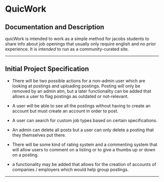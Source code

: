 # QuicWork

## Documentation and Description

quicWork is intended to work as a simple method for jacobs students to share info about job openings that usually only require english and no prior experience. It is _intended_ to run as a community-curated site.

---

## Initial Project Specification 
* There will be two possible actions for a non-admin user which are looking at postings and uploading postings. Posting will only be removed by an admin atm, but a later functionality can be added that allows a user to flag postings as outdated or not-relevant.

* A user will be able to see all the postings without having to create an account but must create an account in order to post.

* A user can search for custom job types based on certain specifications.

* An admin can delete all posts but a user can only delete a posting that they themselves put there.

* There will be some kind of rating system and a commenting system that will allow users to comment on a listing or to give a thumbs up or down on a posting.

* a functionality may be added that allows for the creation of accounts of companies / employers which would help group postings.

---


